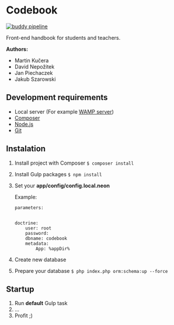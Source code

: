 Codebook
========

[![buddy pipeline](https://app.buddy.works/nepozitek-1/codebook/pipelines/pipeline/37417/badge.svg?token=8429d5241b5b1f8d5f8c84c4ae62d02bdf82e750b13498d6a5c840f81ca20d0a "buddy pipeline")](https://app.buddy.works/nepozitek-1/codebook/pipelines/pipeline/37417)

Front-end handbook for students and teachers.

**Authors:**

- Martin Kučera
- David Nepožitek
- Jan Piechaczek
- Jakub Szarowski


Development requirements
------------------------

- Local server (For example [WAMP server](http://www.wampserver.com/en/))
- [Composer](https://getcomposer.org/)
- [Node.js](https://nodejs.org/en/)
- [Git](https://git-scm.com/)


Instalation
------------

1. Install project with Composer `$ composer install`
2. Install Gulp packages `$ npm install`
3. Set your **app/config/config.local.neon** 

    Example:
    
    ```    
    parameters:
    

    doctrine:
        user: root
        password:
        dbname: codebook
        metadata:
            App: %appDir%
    ```

4. Create new database
5. Prepare your database `$ php index.php orm:schema:up --force`

Startup
-------

1. Run **default** Gulp task
2. ...
3. Profit ;)